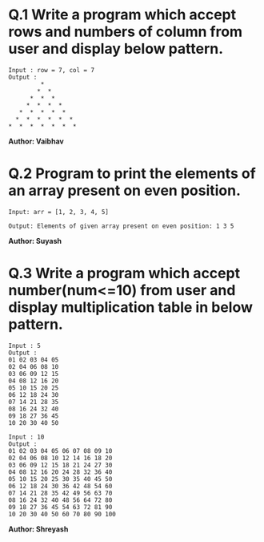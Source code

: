 # Q.1 Write a program which accept rows and numbers of column from user and display below pattern.

~~~
Input : row = 7, col = 7
Output :
         *
        *  *
      *  *  *
     *  *  *  *
   *  *  *  *  *
  *  *  *  *  *  *
*  *  *  *  *  *  *
~~~
**Author: Vaibhav**

# Q.2 Program to print the elements of an array present on even position.
~~~
Input: arr = [1, 2, 3, 4, 5]  

Output: Elements of given array present on even position: 1 3 5 
~~~
**Author: Suyash**

# Q.3 Write a program which accept number(num<=10) from user and display multiplication table in below pattern.
~~~
Input : 5
Output :
01 02 03 04 05 
02 04 06 08 10 
03 06 09 12 15 
04 08 12 16 20 
05 10 15 20 25 
06 12 18 24 30 
07 14 21 28 35 
08 16 24 32 40 
09 18 27 36 45 
10 20 30 40 50
~~~
~~~
Input : 10
Output :
01 02 03 04 05 06 07 08 09 10 
02 04 06 08 10 12 14 16 18 20 
03 06 09 12 15 18 21 24 27 30 
04 08 12 16 20 24 28 32 36 40 
05 10 15 20 25 30 35 40 45 50 
06 12 18 24 30 36 42 48 54 60 
07 14 21 28 35 42 49 56 63 70 
08 16 24 32 40 48 56 64 72 80 
09 18 27 36 45 54 63 72 81 90 
10 20 30 40 50 60 70 80 90 100 
~~~
**Author: Shreyash**
